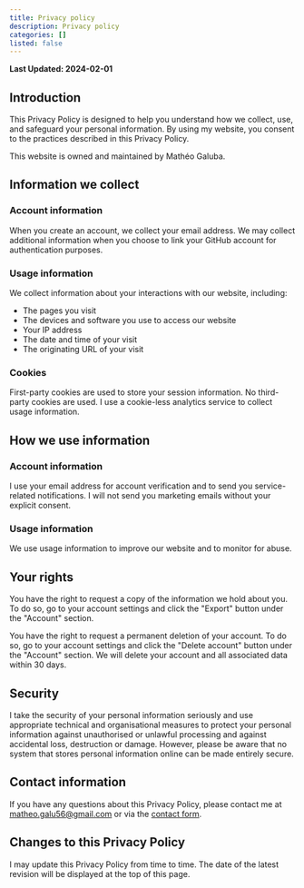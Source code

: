 ```yaml
---
title: Privacy policy
description: Privacy policy
categories: []
listed: false
---
```


**Last Updated: 2024-02-01**

## Introduction

This Privacy Policy is designed to help you understand how we collect, use, and safeguard your personal information. By using my website, you consent to the practices described in this Privacy Policy.

This website is owned and maintained by Mathéo Galuba.

## Information we collect

### Account information

When you create an account, we collect your email address.
We may collect additional information when you choose to link your GitHub account for authentication purposes.

### Usage information

We collect information about your interactions with our website, including:
- The pages you visit
- The devices and software you use to access our website
- Your IP address
- The date and time of your visit
- The originating URL of your visit

### Cookies

First-party cookies are used to store your session information.
No third-party cookies are used. I use a cookie-less analytics service to collect usage information.

## How we use information

### Account information

I use your email address for account verification and to send you service-related notifications.
I will not send you marketing emails without your explicit consent.

### Usage information

We use usage information to improve our website and to monitor for abuse.

## Your rights

You have the right to request a copy of the information we hold about you.
To do so, go to your account settings and click the "Export" button under the "Account" section.

You have the right to request a permanent deletion of your account.
To do so, go to your account settings and click the "Delete account" button under the "Account" section.
We will delete your account and all associated data within 30 days.

## Security

I take the security of your personal information seriously and use appropriate technical and organisational measures to protect your personal information against unauthorised or unlawful processing and against accidental loss, destruction or damage. However, please be aware that no system that stores personal information online can be made entirely secure.

## Contact information

If you have any questions about this Privacy Policy, please contact me at [matheo.galu56@gmail.com](mailto:matheo.galu56@gmail.com) or via the [contact form](/contact).

## Changes to this Privacy Policy

I may update this Privacy Policy from time to time. The date of the latest revision will be displayed at the top of this page.
